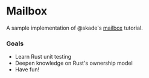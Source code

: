 # Mailbox

A sample implementation of @skade's [mailbox](https://github.com/skade/mailbox/)
tutorial.

### Goals

* Learn Rust unit testing
* Deepen knowledge on Rust's ownership model
* Have fun!
